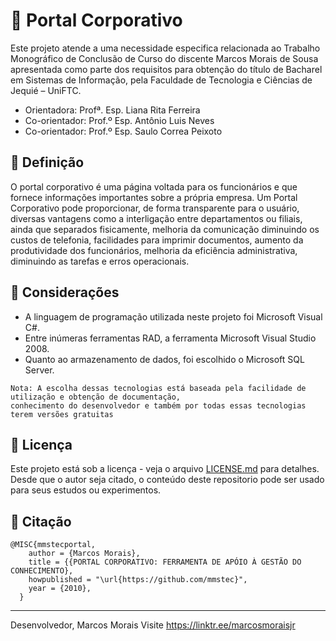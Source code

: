 # 🚀 Portal Corporativo

Este projeto atende a uma necessidade especifica relacionada ao Trabalho Monográfico de Conclusão de Curso do
discente Marcos Morais de Sousa apresentada como parte dos requisitos para obtenção do título de Bacharel em Sistemas de Informação, pela 
Faculdade de Tecnologia e Ciências de Jequié – UniFTC.

* Orientadora: Profª. Esp. Liana Rita Ferreira
* Co-orientador: Prof.º Esp. Antônio Luis Neves
* Co-orientador: Prof.º Esp. Saulo Correa Peixoto

## 📄 Definição
O portal corporativo é uma página voltada para os funcionários e que fornece informações importantes sobre a própria empresa. Um Portal Corporativo pode proporcionar, de forma transparente para o usuário, diversas vantagens como a interligação entre departamentos ou filiais, ainda que separados fisicamente, melhoria da comunicação diminuindo os custos de telefonia, facilidades para imprimir documentos, aumento da produtividade dos funcionários, melhoria da eficiência administrativa, diminuindo as tarefas e erros operacionais. 

## 📄 Considerações
* A linguagem de programação utilizada neste projeto foi Microsoft Visual C#.  
* Entre inúmeras ferramentas RAD, a ferramenta Microsoft Visual Studio 2008.
* Quanto ao armazenamento de dados, foi escolhido o Microsoft SQL Server.

```
Nota: A escolha dessas tecnologias está baseada pela facilidade de utilização e obtenção de documentação, 
conhecimento do desenvolvedor e também por todas essas tecnologias terem versões gratuitas
```

## 📄 Licença

Este projeto está sob a licença - veja o arquivo [LICENSE.md](https://github.com/mmstec/mmstec/blob/main/LICENSE) para detalhes. <br />
Desde que o autor seja citado, o conteúdo deste repositorio pode ser usado para seus estudos ou experimentos.

## 🚀 Citação
```
@MISC{mmstecportal,
    author = {Marcos Morais},
    title = {{PORTAL CORPORATIVO: FERRAMENTA DE APÓIO À GESTÃO DO CONHECIMENTO},
    howpublished = "\url{https://github.com/mmstec}",
    year = {2010},
  }
```
___
Desenvolvedor,
Marcos Morais
Visite https://linktr.ee/marcosmoraisjr

